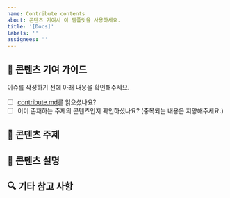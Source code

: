 ```yaml
---
name: Contribute contents
about: 콘텐츠 기여시 이 템플릿을 사용하세요.
title: '[Docs]'
labels: ''
assignees: ''
---
```


## 👀 콘텐츠 기여 가이드

이슈를 작성하기 전에 아래 내용을 확인해주세요.

- [ ] [contribute.md]('https://github.com/delook-dev/delook/contribute.md')를 읽으셨나요?
- [ ] 이미 존재하는 주제의 콘텐츠인지 확인하셨나요? (중복되는 내용은 지양해주세요.)

## 📌 콘텐츠 주제

<!-- [카테고리] 주제 형태로 작성해주세요.
(예: "[cs] 데이터 구조의 스택(Stack)" ) -->

## 📖 콘텐츠 설명

<!-- 콘텐츠에 대한 설명을 간결하게 적어주세요.
(예: 이 문서는 데이터 구조 중 하나인 스택(Stack) 에 대해 설명합니다. ) -->

## 🔍 기타 참고 사항

<!-- 기타 전달하고 싶은 내용이 있다면 작성해주세요.  -->
